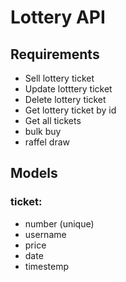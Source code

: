 # Lottery API

## Requirements

- Sell lottery ticket
- Update lotttery ticket
- Delete lottery ticket
- Get lottery ticket by id
- Get all tickets
- bulk buy
- raffel draw

## Models

### ticket:

- number (unique)
- username
- price
- date
- timestemp
